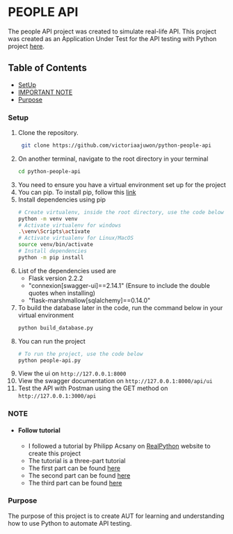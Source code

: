 # PEOPLE API

The people API project was created to simulate real-life API. This project was created as an Application Under Test for the API testing with Python project [here](https://github.com/victoriaajuwon/tau-api-testing-in-python).

## Table of Contents
- [SetUp](#Setup)
- [IMPORTANT NOTE](#NOTE)
- [Purpose](#Purpose)


### Setup

1. Clone the repository.
   ```sh
    git clone https://github.com/victoriaajuwon/python-people-api
    ```
2. On another terminal, navigate to the root directory in your terminal
    ```sh
    cd python-people-api
    ```
3. You need to ensure you have a virtual environment set up for the project
4. You can pip.  To install pip, follow this [link](https://pip.pypa.io/en/stable/installation/)
5. Install dependencies using pip
    ```sh
    # Create virtualenv, inside the root directory, use the code below
    python -m venv venv
    # Activate virtualenv for windows
    .\venv\Scripts\activate
    # Activate virtualenv for Linux/MacOS
    source venv/bin/activate
    # Install dependencies
    python -m pip install
    ```
6. List of the dependencies used are
   - Flask version 2.2.2
   - "connexion[swagger-ui]==2.14.1" (Ensure to include the double quotes when installing)
   - "flask-marshmallow[sqlalchemy]==0.14.0"
7. To build the database later in the code, run the command below in your virtual environment
   ```sh
   python build_database.py
   ```
8. You can run the project
    ```sh
    # To run the project, use the code below
    python people-api.py
9. View the ui on ```http://127.0.0.1:8000```
10. View the swagger documentation on ```http://127.0.0.1:8000/api/ui```
11. Test the API with Postman using the GET method on ```http://127.0.0.1:3000/api```
### NOTE

- #### Follow tutorial
  - I followed a tutorial by Philipp Acsany on [RealPython](https://realpython.com/) website to create this project
  - The tutorial is a three-part tutorial
  - The first part can be found [here](https://realpython.com/flask-connexion-rest-api/#getting-started)
  - The second part can be found [here](https://realpython.com/flask-connexion-rest-api-part-2/)
  - The third part can be found [here](https://realpython.com/flask-connexion-rest-api-part-3/)


### Purpose
The purpose of this project is to create AUT for learning and understanding how to use Python to automate API testing.
